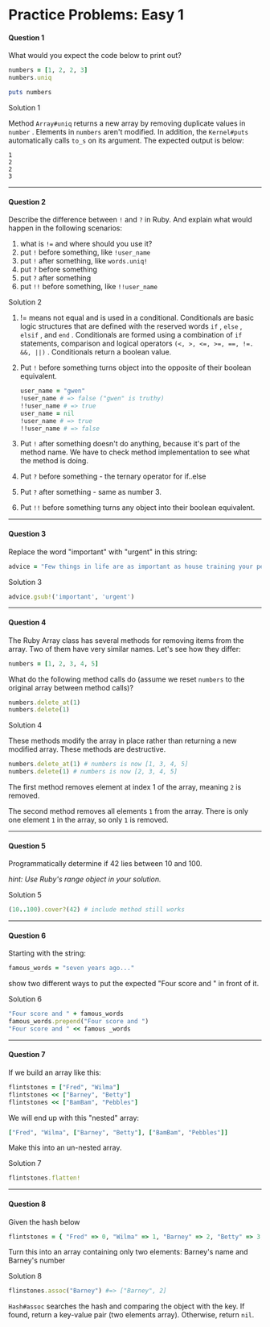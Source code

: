 

# Practice Problems: Easy 1

#### Question 1

What would you expect the code below to print out?

```ruby
numbers = [1, 2, 2, 3]
numbers.uniq

puts numbers
```

Solution 1

Method `Array#uniq` returns a new array by removing duplicate values in `number` . Elements in `numbers` aren't modified. In addition, the `Kernel#puts` automatically calls `to_s` on its argument. The expected output is below:

```
1
2
2
3
```

------

#### Question 2

Describe the difference between `!` and `?` in Ruby. And explain what would happen in the following scenarios:

1. what is `!=` and where should you use it?
2. put `!` before something, like `!user_name`
3. put `!` after something, like `words.uniq!`
4. put `?` before something
5. put `?` after something
6. put `!!` before something, like `!!user_name`

Solution 2

1. != means not equal and is used in a conditional. Conditionals are basic logic structures that are defined with the reserved words `if` , `else` , `elsif` , and `end` . Conditionals are formed using a combination of `if` statements, comparison and logical operators `(<, >, <=, >=, ==, !=. &&, ||)` . Conditionals return a boolean value. 

2. Put `!` before something turns object into the opposite of their boolean equivalent. 

   ```ruby
   user_name = "gwen"
   !user_name # => false ("gwen" is truthy)
   !!user_name # => true
   user_name = nil
   !user_name # => true
   !!user_name # => false
   ```

3. Put `!` after something doesn't do anything, because it's part of the method name. We have to check method implementation to see what the method is doing. 

4. Put `?` before something - the ternary operator for if..else

5. Put `?` after something - same as number 3.

6. Put `!!` before something turns any object into their boolean equivalent. 

------

#### Question 3

Replace the word "important" with "urgent" in this string:

```ruby
advice = "Few things in life are as important as house training your pet dinosaur."
```

Solution 3

```ruby
advice.gsub!('important', 'urgent')
```

------

#### Question 4

The Ruby Array class has several methods for removing items from the array. Two of them have very similar names. Let's see how they differ:

```ruby
numbers = [1, 2, 3, 4, 5]
```

What do the following method calls do (assume we reset `numbers` to the original array between method calls)?

```ruby
numbers.delete_at(1)
numbers.delete(1)
```

Solution 4

These methods modify the array in place rather than returning a new modified array. These methods are destructive.

```ruby
numbers.delete_at(1) # numbers is now [1, 3, 4, 5]
numbers.delete(1) # numbers is now [2, 3, 4, 5]
```

The first method removes element at index 1 of the array, meaning `2` is removed.

The second method removes all elements `1` from the array. There is only one element `1` in the array, so only `1` is removed. 

------

#### Question 5

Programmatically determine if 42 lies between 10 and 100.

*hint: Use Ruby's range object in your solution.*

Solution 5

```ruby
(10..100).cover?(42) # include method still works
```



------

#### Question 6

Starting with the string:

```ruby
famous_words = "seven years ago..."
```

show two different ways to put the expected "Four score and " in front of it.

Solution 6

```ruby
"Four score and " + famous_words
famous_words.prepend("Four score and ")
"Four score and " << famous _words
```



------

#### Question 7

If we build an array like this:

```ruby
flintstones = ["Fred", "Wilma"]
flintstones << ["Barney", "Betty"]
flintstones << ["BamBam", "Pebbles"]
```

We will end up with this "nested" array:

```ruby
["Fred", "Wilma", ["Barney", "Betty"], ["BamBam", "Pebbles"]]
```

Make this into an un-nested array.

Solution 7

```ruby
flintstones.flatten!
```



------

#### Question 8

Given the hash below

```ruby
flintstones = { "Fred" => 0, "Wilma" => 1, "Barney" => 2, "Betty" => 3, "BamBam" => 4, "Pebbles" => 5 }
```

Turn this into an array containing only two elements: Barney's name and Barney's number

Solution 8

```ruby
flinstones.assoc("Barney") #=> ["Barney", 2]
```

`Hash#assoc` searches the hash and comparing the object with the key. If found, return a key-value pair (two elements array). Otherwise, return `nil`.